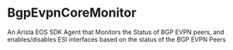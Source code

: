 # BgpEvpnCoreMonitor
An Arista EOS SDK Agent that Monitors the Status of BGP EVPN peers, and enables/disables ESI interfaces based on the status of the BGP EVPN Peers
